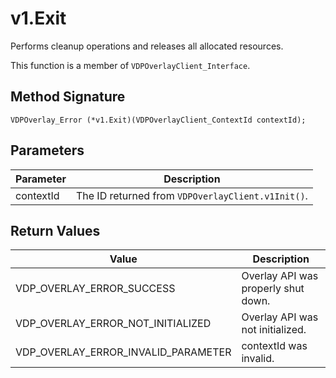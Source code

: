 # v1.Exit

Performs cleanup operations and releases all allocated resources.

This function is a member of `VDPOverlayClient_Interface`.

## Method Signature
```
VDPOverlay_Error (*v1.Exit)(VDPOverlayClient_ContextId contextId);
```

## Parameters

| Parameter | Description |
| --------- | ----------- |
| contextId	| The ID returned from `VDPOverlayClient.v1Init()`. |

## Return Values

| Value | Description |
| ----- | ----------- |
| VDP_OVERLAY_ERROR_SUCCESS | Overlay API was properly shut down. |
| VDP_OVERLAY_ERROR_NOT_INITIALIZED	| Overlay API was not initialized. |
| VDP_OVERLAY_ERROR_INVALID_PARAMETER | contextId was invalid. |


